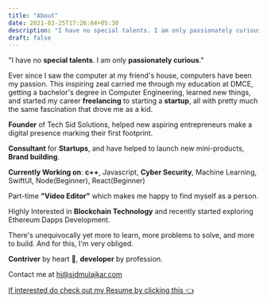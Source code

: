 ```yaml
---
title: "About"
date: 2021-03-25T17:26:04+05:30
description: "I have no special talents. I am only passionately curious. A software developer/entrepreneur who is passionately curious about technology and shares his valuable insights with the community through his blogs."
draft: false
---
```


"I have no **special talents**. I am only **passionately curious**."

Ever since I saw the computer at my friend's house, computers have been my passion. This inspiring zeal carried me through my education at DMCE, getting a bachelor's degree in Computer Engineering, learned new things, and started my career **freelancing** to starting a **startup**, all with pretty much the same fascination that drove me as a kid.

**Founder** of Tech Sid Solutions, helped new aspiring entrepreneurs make a digital presence marking their first footprint. 

**Consultant** for **Startups**, and have helped to launch new mini-products, **Brand building**.

**Currently Working on**: **c++**, Javascript, **Cyber Security**, Machine Learning, SwiftUI, Node(Beginner), React(Beginner)

Part-time **"Video Editor"** which makes me happy to find myself as a person.

Highly Interested in **Blockchain Technology** and recently started exploring Ethereum Dapps Development.

There's unequivocally yet more to learn, more problems to solve, and more to build. And for this, I'm very obliged.


**Contriver** by heart 💚, **developer** by profession. 

Contact me at hi@sidmulajkar.com 

[If interested do check out my Resume by clicking this 👈](https://drive.google.com/file/d/1owCflPj54V6ZV4cDVwzZqSgGiYxZeR6F/view?usp=sharing)